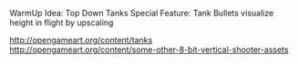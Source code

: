 
WarmUp Idea: Top Down Tanks
Special Feature: Tank Bullets visualize height in flight by upscaling

http://opengameart.org/content/tanks
http://opengameart.org/content/some-other-8-bit-vertical-shooter-assets
